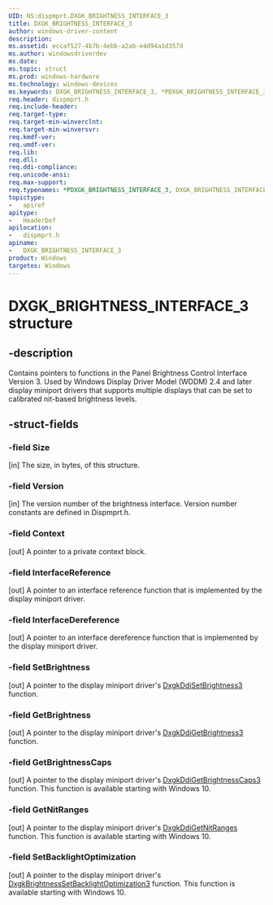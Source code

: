 ```yaml
---
UID: NS:dispmprt.DXGK_BRIGHTNESS_INTERFACE_3
title: DXGK_BRIGHTNESS_INTERFACE_3
author: windows-driver-content
description:
ms.assetid: eccaf527-4b7b-4ebb-a2ab-e4d94a1d357d
ms.author: windowsdriverdev
ms.date:
ms.topic: struct
ms.prod: windows-hardware
ms.technology: windows-devices
ms.keywords: DXGK_BRIGHTNESS_INTERFACE_3, *PDXGK_BRIGHTNESS_INTERFACE_3, DXGK_BRIGHTNESS_INTERFACE_3,
req.header: dispmprt.h
req.include-header:
req.target-type:
req.target-min-winverclnt:
req.target-min-winversvr:
req.kmdf-ver:
req.umdf-ver:
req.lib:
req.dll:
req.ddi-compliance:
req.unicode-ansi:
req.max-support:
req.typenames: *PDXGK_BRIGHTNESS_INTERFACE_3, DXGK_BRIGHTNESS_INTERFACE_3
topictype:
-	apiref
apitype:
-	HeaderDef
apilocation:
-	dispmprt.h
apiname:
-	DXGK_BRIGHTNESS_INTERFACE_3
product: Windows
targetos: Windows
---
```


# DXGK_BRIGHTNESS_INTERFACE_3 structure

## -description

Contains pointers to functions in the Panel Brightness Control Interface Version 3. Used by Windows Display Driver Model (WDDM) 2.4 and later display miniport drivers that supports multiple displays that can be set to calibrated nit-based brightness levels.

## -struct-fields

### -field Size

[in] The size, in bytes, of this structure.

### -field Version

[in] The version number of the brightness interface. Version number constants are defined in Dispmprt.h.

### -field Context

[out] A pointer to a private context block.

### -field InterfaceReference

[out] A pointer to an interface reference function that is implemented by the display miniport driver.

### -field InterfaceDereference

[out] A pointer to an interface dereference function that is implemented by the display miniport driver.

### -field SetBrightness

[out] A pointer to the display miniport driver's <a href="..\dispmprt\nc-dispmprt-dxgk_brightness_set_3.md">DxgkDdiSetBrightness3</a> function.

### -field GetBrightness

[out] A pointer to the display miniport driver's <a href="..\dispmprt\nc-dispmprt-dxgk_brightness_get_3.md">DxgkDdiGetBrightness3</a> function.

### -field GetBrightnessCaps

[out] A pointer to the display miniport driver's <a href="..\dispmprt\nc-dispmprt-dxgk_brightness_get_caps_3.md">DxgkDdiGetBrightnessCaps3</a> function. This function is available starting with Windows 10.

### -field GetNitRanges

[out] A pointer to the display miniport driver's <a href="..\dispmprt\nc-dispmprt-dxgk_brightness_get_nit_ranges.md">DxgkDdiGetNitRanges</a> function. This function is available starting with Windows 10.

### -field SetBacklightOptimization

[out] A pointer to the display miniport driver's <a href="..\dispmprt\nc-dispmprt-dxgk_brightness_set_backlight_optimization_3.md">DxgkBrightnessSetBacklightOptimization3</a> function. This function is available starting with Windows 10.
